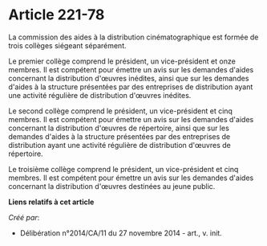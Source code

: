 # Article 221-78

La commission des aides à la distribution cinématographique est formée de trois collèges siégeant séparément. 

Le premier collège comprend le président, un vice-président et onze membres. Il est compétent pour émettre un avis sur les
demandes d'aides concernant la distribution d'œuvres inédites, ainsi que sur les demandes d'aides à la structure présentées
par des entreprises de distribution ayant une activité régulière de distribution d'œuvres inédites. 

Le second collège comprend le président, un vice-président et cinq membres. Il est compétent pour émettre un avis sur les
demandes d'aides concernant la distribution d'œuvres de répertoire, ainsi que sur les demandes d'aides à la structure
présentées par des entreprises de distribution ayant une activité régulière de distribution d'œuvres de répertoire. 

Le troisième collège comprend le président, un vice-président et cinq membres. Il est compétent pour émettre un avis sur les
demandes d'aides concernant la distribution d'œuvres destinées au jeune public.

**Liens relatifs à cet article**

_Créé par_:

  - Délibération n°2014/CA/11 du 27 novembre 2014 - art., v. init.
